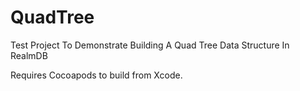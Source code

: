 QuadTree
========

Test Project To Demonstrate Building A Quad Tree Data Structure In RealmDB

Requires Cocoapods to build from Xcode.
